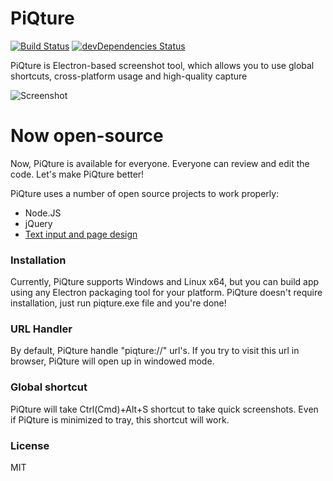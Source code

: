 # PiQture 
[![Build Status](https://travis-ci.org/ivan770/PiQture.svg?branch=master)](https://travis-ci.org/ivan770/PiQture) [![devDependencies Status](https://david-dm.org/ivan770/PiQture/dev-status.svg)](https://david-dm.org/ivan770/PiQture?type=dev)

PiQture is Electron-based screenshot tool, which allows you to use global shortcuts, cross-platform usage and high-quality capture

![Screenshot](https://ivan770.github.io/PiQture/screenshots/screen_1.png)

# Now open-source

Now, PiQture is available for everyone. Everyone can review and edit the code. Let's make PiQture better!

PiQture uses a number of open source projects to work properly:

* Node.JS
* jQuery
* [Text input and page design](https://codepen.io/PRtheRose/pen/BNgEJo)

### Installation

Currently, PiQture supports Windows and Linux x64, but you can build app using any Electron packaging tool for your platform.
PiQture doesn't require installation, just run piqture.exe file and you're done!

### URL Handler

By default, PiQture handle "piqture://" url's. If you try to visit this url in browser, PiQture will open up in windowed mode.

### Global shortcut

PiQture will take Ctrl(Cmd)+Alt+S shortcut to take quick screenshots. Even if PiQture is minimized to tray, this shortcut will work.

### License

MIT
